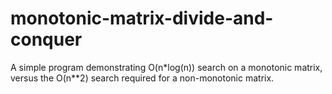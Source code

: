 # monotonic-matrix-divide-and-conquer

A simple program demonstrating O(n*log(n)) search on a monotonic matrix, versus the O(n**2) search required for a non-monotonic matrix.
